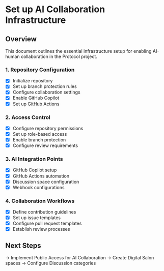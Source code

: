 # Set up AI Collaboration Infrastructure

## Overview
This document outlines the essential infrastructure setup for enabling AI-human collaboration in the Protocol project.

### 1. Repository Configuration
- [x] Initialize repository
- [x] Set up branch protection rules
- [x] Configure collaboration settings
- [x] Enable GitHub Copilot
- [x] Set up GitHub Actions

### 2. Access Control
- [x] Configure repository permissions
- [x] Set up role-based access
- [x] Enable branch protection
- [x] Configure review requirements

### 3. AI Integration Points
- [x] GitHub Copilot setup
- [x] GitHub Actions automation
- [x] Discussion space configuration
- [x] Webhook configurations

### 4. Collaboration Workflows
- [x] Define contribution guidelines
- [x] Set up issue templates
- [x] Configure pull request templates
- [x] Establish review processes

## Next Steps
→ Implement Public Access for AI Collaboration
→ Create Digital Salon spaces
→ Configure Discussion categories

